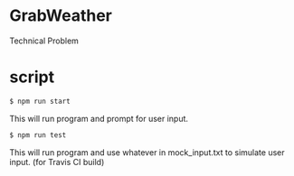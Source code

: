 # GrabWeather
Technical Problem

# script
``` bash
$ npm run start
```
This will run program and prompt for user input.

``` bash
$ npm run test
```
This will run program and use whatever in mock_input.txt to simulate user input. (for Travis CI build)


